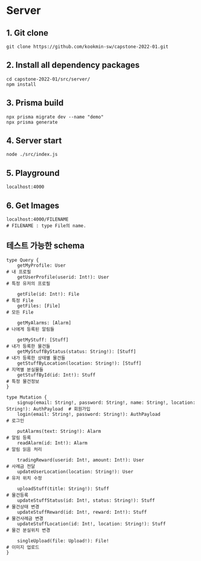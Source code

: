 # Server

## 1. Git clone

    git clone https://github.com/kookmin-sw/capstone-2022-01.git

## 2. Install all dependency packages

    cd capstone-2022-01/src/server/
    npm install

## 3. Prisma build

    npx prisma migrate dev --name "demo"
    npx prisma generate	

## 4. Server start
    
    node ./src/index.js


## 5. Playground

    localhost:4000


## 6. Get Images

    localhost:4000/FILENAME
    # FILENAME : type File의 name. 


## 테스트 가능한 schema
```text
type Query {
    getMyProfile: User                                                                        # 내 프로필
    getUserProfile(userid: Int!): User                                                        # 특정 유저의 프로필
    
    getFile(id: Int!): File                                                                   # 특정 File
    getFiles: [File]                                                                          # 모든 File
    
    getMyAlarms: [Alarm]                                                                      # 나에게 등록된 알림들
    
    getMyStuff: [Stuff]                                                                       # 내가 등록한 물건들
    getMyStuffByStatus(status: String!): [Stuff]                                              # 내가 등록한 상태별 물건들
    getStuffByLocation(location: String!): [Stuff]                                            # 지역별 분실물들
    getStuffById(id: Int!): Stuff                                                             # 특정 물건정보
}

type Mutation {
    signup(email: String!, password: String!, name: String!, location: String!): AuthPayload  # 회원가입
    login(email: String!, password: String!): AuthPayload                                     # 로그인
    
    putAlarms(text: String!): Alarm                                                           # 알림 등록
    readAlarm(id: Int!): Alarm                                                                # 알림 읽음 처리
  
    tradingReward(userid: Int!, amount: Int!): User                                           # 사례금 전달
    updateUserLocation(location: String!): User                                               # 유저 위치 수정
    
    uploadStuff(title: String!): Stuff                                                        # 물건등록
    updateStuffStatus(id: Int!, status: String!): Stuff                                       # 물건상태 변경
    updateStuffReward(id: Int!, reward: Int!): Stuff                                          # 물건사례금 변경
    updateStuffLocation(id: Int!, location: String!): Stuff                                   # 물건 분실위치 변경
    
    singleUpload(file: Upload!): File!                                                        # 이미지 업로드
}
```
